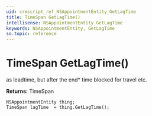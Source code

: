 ```yaml
---
uid: crmscript_ref_NSAppointmentEntity_GetLagTime
title: TimeSpan GetLagTime()
intellisense: NSAppointmentEntity.GetLagTime
keywords: NSAppointmentEntity, GetLagTime
so.topic: reference
---
```


# TimeSpan GetLagTime()

as leadtime, but after the end* time blocked for travel etc.

**Returns:** TimeSpan

```crmscript
NSAppointmentEntity thing;
TimeSpan lagTime  = thing.GetLagTime();
```

